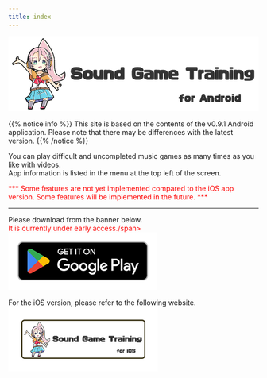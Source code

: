 ```yaml
---
title: index
---
```


![top banner](top_banner.en.png)

{{% notice info %}}
This site is based on the contents of the v0.9.1 Android application. Please note that there may be differences with the latest version.
{{% /notice %}}

You can play difficult and uncompleted music games as many times as you like with videos.<br>App information is listed in the menu at the top left of the screen.

 <span style="color: red">*** Some features are not yet implemented compared to the iOS app version. Some features will be implemented in the future. ***</span>

-------

Please download from the banner below.<br><span style="color: red">It is currently under early access./span><br>
[![Google Play link](img_google-play-badge.en.png#imgleft)](https://play.google.com/store/apps/details?id=jp.hyoromo.VideoSwing)
<div class="clear clear_box"></div>

For the iOS version, please refer to the following website.<br>
[![Site link](img_banner_ios.en.png#imgleft)](https://hyoromo.github.io/sound-game-training/)
<div class="clear clear_box"></div>